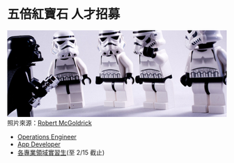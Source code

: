 # 五倍紅寶石 人才招募

![image](/images/recruit.jpg)
照片來源：[Robert McGoldrick](https://www.flickr.com/photos/bobsfever/)

- [Operations Engineer](jobs/ops.md)
- [App Developer](jobs/app-developer.md)
- [各專業領域實習生](jobs/intern-2017.md)(至 2/15 截止)

